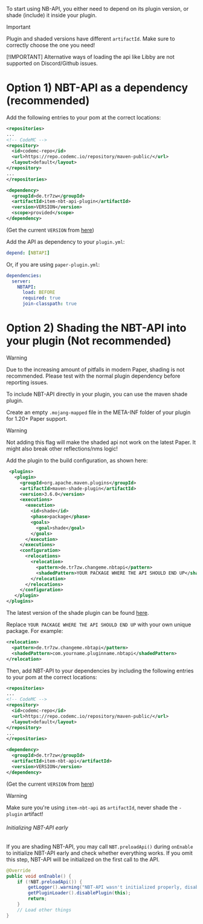 To start using NB-API, you either need to depend on its plugin version, or shade (include) it inside your plugin.

> [!IMPORTANT]
> Plugin and shaded versions have different ``artifactId``. Make sure to correctly choose the one you need!
>
> [!IMPORTANT]
> Alternative ways of loading the api like Libby are not supported on Discord/Github issues.

# Option 1) NBT-API as a dependency (recommended)

Add the following entries to your pom at the correct locations:

```xml
<repositories>
...
<!-- CodeMC -->
<repository>
  <id>codemc-repo</id>
  <url>https://repo.codemc.io/repository/maven-public/</url>
  <layout>default</layout>
</repository>
...
</repositories>
```

```xml
<dependency>
  <groupId>de.tr7zw</groupId>
  <artifactId>item-nbt-api-plugin</artifactId>
  <version>VERSION</version>
  <scope>provided</scope>
</dependency>
```

(Get the current ``VERSION`` from [here](https://modrinth.com/plugin/nbtapi/versions))

Add the API as dependency to your ``plugin.yml``:

```yaml
depend: [NBTAPI]
```

Or, if you are using ``paper-plugin.yml``:

```yml
dependencies:
  server:
    NBTAPI:
      load: BEFORE
      required: true
      join-classpath: true
```

# Option 2) Shading the NBT-API into your plugin (Not recommended)

> [!WARNING]
> Due to the increasing amount of pitfalls in modern Paper, shading is not recommended. Please test with the normal plugin dependency before reporting issues.

To include NBT-API directly in your plugin, you can use the maven shade plugin.

Create an empty ``.mojang-mapped`` file in the META-INF folder of your plugin for 1.20+ Paper support.

> [!WARNING]
> Not adding this flag will make the shaded api not work on the latest Paper. It might also break other reflections/nms logic!

Add the plugin to the build configuration, as shown here:

```xml
 <plugins>
   <plugin>
     <groupId>org.apache.maven.plugins</groupId>
     <artifactId>maven-shade-plugin</artifactId>
     <version>3.6.0</version>
     <executions>
       <execution>
         <id>shade</id>
         <phase>package</phase>
         <goals>
           <goal>shade</goal>
         </goals>
       </execution>
     </executions>
     <configuration>
       <relocations>
         <relocation>
           <pattern>de.tr7zw.changeme.nbtapi</pattern>
           <shadedPattern>YOUR PACKAGE WHERE THE API SHOULD END UP</shadedPattern>
         </relocation>
       </relocations>
     </configuration>
   </plugin>
</plugins>
```

The latest version of the shade plugin can be found [here](https://mvnrepository.com/artifact/org.apache.maven.plugins/maven-shade-plugin).

Replace ``YOUR PACKAGE WHERE THE API SHOULD END UP`` with your own unique package. For example:

```xml
<relocation>
  <pattern>de.tr7zw.changeme.nbtapi</pattern>
  <shadedPattern>com.yourname.pluginname.nbtapi</shadedPattern>
</relocation>
```

Then, add NBT-API to your dependencies by including the following entries to your pom at the correct locations:

```xml
<repositories>
...
<!-- CodeMC -->
<repository>
  <id>codemc-repo</id>
  <url>https://repo.codemc.io/repository/maven-public/</url>
  <layout>default</layout>
</repository>
...
</repositories>
```

```xml
<dependency>
  <groupId>de.tr7zw</groupId>
  <artifactId>item-nbt-api</artifactId>
  <version>VERSION</version>
</dependency>
```

(Get the current ``VERSION`` from [here](https://modrinth.com/plugin/nbtapi/versions))

> [!WARNING]
> Make sure you're using ``item-nbt-api`` as ``artifactId``, never shade the ``-plugin`` artifact!

###### Initializing NBT-API early

If you are shading NBT-API, you may call ``NBT.preloadApi()`` during ``onEnable`` to initialize NBT-API early and check whether everything works. If you omit this step, NBT-API will be initialized on the first call to the API.

```java
@Override
public void onEnable() {
    if (!NBT.preloadApi()) {
        getLogger().warning("NBT-API wasn't initialized properly, disabling the plugin");
        getPluginLoader().disablePlugin(this);
        return;
    }
    // Load other things
}
```

